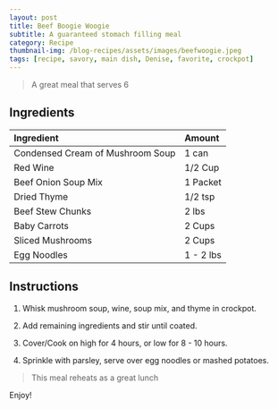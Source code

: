```yaml
---
layout: post
title: Beef Boogie Woogie
subtitle: A guaranteed stomach filling meal
category: Recipe
thumbnail-img: /blog-recipes/assets/images/beefwoogie.jpeg
tags: [recipe, savory, main dish, Denise, favorite, crockpot]
---
```


> A great meal that serves 6

## Ingredients

| Ingredient | Amount|
| :------ |:--- |
| Condensed Cream of Mushroom Soup | 1 can |
| Red Wine | 1/2 Cup | 
| Beef Onion Soup Mix | 1 Packet |
| Dried Thyme | 1/2 tsp |
| Beef Stew Chunks | 2 lbs |
| Baby Carrots | 2 Cups |
| Sliced Mushrooms | 2 Cups |
| Egg Noodles| 1 - 2 lbs|

## Instructions

1. Whisk mushroom soup, wine, soup mix, and thyme in crockpot.

2. Add remaining ingredients and stir until coated.

3. Cover/Cook on high for 4 hours, or low for 8 - 10 hours.

4. Sprinkle with parsley, serve over egg noodles or mashed potatoes.

> This meal reheats as a great lunch

Enjoy!